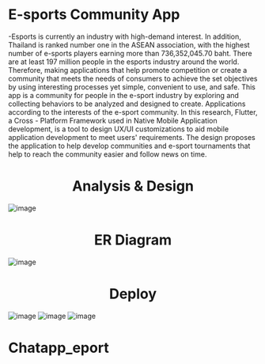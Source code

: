 # E-sports Community App
-Esports is currently an industry with high-demand interest. In addition, Thailand is ranked number one in
the ASEAN association, with the highest number of e-sports players earning more than 736,352,045.70
baht. There are at least 197 million people in the esports industry around the world. Therefore, making
applications that help promote competition or create a community that meets the needs of consumers to
achieve the set objectives by using interesting processes yet simple, convenient to use, and safe. This app
is a community for people in the e-sport industry by exploring and collecting behaviors to be analyzed and
designed to create. Applications according to the interests of the e-sport community. In this research,
Flutter, a Cross - Platform Framework used in Native Mobile Application development, is a tool to design
UX/UI customizations to aid mobile application development to meet users' requirements. The design
proposes the application to help develop communities and e-sport tournaments that help to reach the
community easier and follow news on time.


# <center>Analysis & Design</center>
![image](https://github.com/KheperX/chatappesport/assets/84076461/116ffa68-fac8-43b4-b69b-db4ee1e1fa44)

# <center>ER Diagram</center>
![image](https://github.com/KheperX/chatappesport/assets/84076461/bb966aa2-0220-4675-8b43-a50cbb50c306)



# <center>Deploy</center>
![image](https://github.com/KheperX/chatappesport/assets/84076461/6811ce53-59cb-49bb-945e-ffb60ef75455)
![image](https://github.com/KheperX/chatappesport/assets/84076461/ddc3ac30-8cee-4535-84ac-b9a40d6fb2d1)
![image](https://github.com/KheperX/chatappesport/assets/84076461/6b24a4f1-6780-4502-8969-57e900b3b3b9)


# Chatapp_eport
